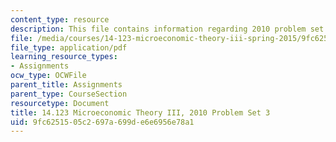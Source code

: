 ```yaml
---
content_type: resource
description: This file contains information regarding 2010 problem set 3
file: /media/courses/14-123-microeconomic-theory-iii-spring-2015/9fc6251505c2697a699de6e6956e78a1_MIT14_123S15_PSet_3_10.pdf
file_type: application/pdf
learning_resource_types:
- Assignments
ocw_type: OCWFile
parent_title: Assignments
parent_type: CourseSection
resourcetype: Document
title: 14.123 Microeconomic Theory III, 2010 Problem Set 3
uid: 9fc62515-05c2-697a-699d-e6e6956e78a1
---
```

